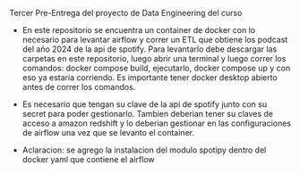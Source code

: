 Tercer Pre-Entrega del proyecto de Data Engineering del curso

- En este repositorio se encuentra un container de docker con lo necesario para levantar airflow y correr un ETL que obtiene los podcast del año 2024 de la api de spotify. Para levantarlo debe descargar las carpetas en este repositorio, luego abrir una terminal y luego correr los comandos: docker compose build, ejecutarlo, docker compose up y con eso ya estaria corriendo. 
Es importante tener docker desktop abierto antes de correr los comandos. 

- Es necesario que tengan su clave de la api de spotify junto con su secret para poder gestionarlo. Tambien deberian tener su claves de acceso a amazon redshift y lo deberian gestionar en las configuraciones de airflow una vez que se levanto el container. 

- Aclaracion: se agrego la instalacion del modulo spotipy dentro del docker yaml que contiene el airflow